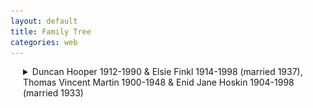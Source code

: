 ```yaml
---
layout: default
title: Family Tree
categories: web
---
```


<style>
details {
  margin-left: 20px; /* Adjust the value as needed */
}

details details {
  margin-left: 40px; /* Adjust the value as needed */
}

details details details {
  margin-left: 60px; /* Adjust the value as needed */
}

/* Ensure images within details have the same indent */
details img {
  margin-left: 20px; /* Adjust the value as needed */
}

details details img {
  margin-left: 40px; /* Adjust the value as needed */
}

details details details img {
  margin-left: 60px; /* Adjust the value as needed */
}

/* Continue this pattern for deeper nesting levels if necessary */
</style>

<details>
  <summary>Duncan Hooper 1912-1990 & Elsie Finkl 1914-1998 (married 1937), Thomas Vincent Martin 1900-1948 & Enid Jane Hoskin 1904-1998 (married 1933)</summary>
  
  <details>
    <img src="/assets/4.jpg" alt="Image 4">
    <summary>Christine Hooper 1938- & Brian Snape 1936- (married 2024)</summary>
    
    <details>
      <summary>Cathy Martin 1966- & Mike Addison 1964- (married 1998)</summary>
      <ul>
        <li>Addison/Martin child</li>
        <li>Addison/Martin child</li>
      </ul>
      <img src="/assets/3.jpg" alt="Image 3">
    </details>
    
    <details>
      <summary>Paul Martin 1970- & Flur Shelley 19XX- (married 2005)</summary>
      <ul>
        <li>Martin/Shelley child</li>
        <li>Martin/Shelley child</li>
      </ul>
      <img src="/assets/1.jpg" alt="Image 1">
    </details>
    
    <details>
      <summary>Jen Martin 1972- & Chris Morgan (married 2020)</summary>
      <ul>
        <li>Savage/Martin child</li>
      </ul>
      <img src="/assets/2.jpg" alt="Image 2">
    </details>
  </details>
</details>
